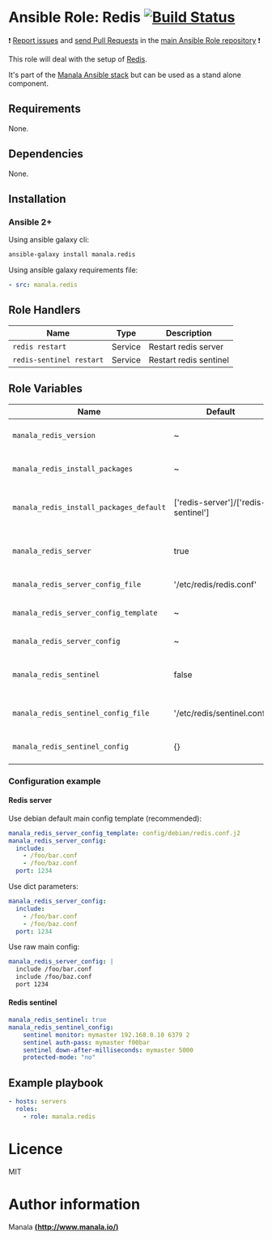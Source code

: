 # Ansible Role: Redis [![Build Status](https://travis-ci.org/manala/ansible-role-redis.svg?branch=master)](https://travis-ci.org/manala/ansible-role-redis)

:exclamation: [Report issues](https://github.com/manala/ansible-roles/issues) and [send Pull Requests](https://github.com/manala/ansible-roles/pulls) in the [main Ansible Role repository](https://github.com/manala/ansible-roles) :exclamation:

This role will deal with the setup of [Redis](https://redis.io/).

It's part of the [Manala Ansible stack](http://www.manala.io) but can be used as a stand alone component.

## Requirements

None.

## Dependencies

None.

## Installation

### Ansible 2+

Using ansible galaxy cli:

```bash
ansible-galaxy install manala.redis
```

Using ansible galaxy requirements file:

```yaml
- src: manala.redis
```

## Role Handlers

| Name                     | Type    | Description            |
| ------------------------ | ------- | ---------------------- |
| `redis restart`          | Service | Restart redis server   |
| `redis-sentinel restart` | Service | Restart redis sentinel |

## Role Variables

| Name                                    | Default                             | Type         | Description                            |
| --------------------------------------- | ----------------------------------- | ------------ | -------------------------------------- |
| `manala_redis_version`                  | ~                                   | String       | Version (autodetect if null)           |
| `manala_redis_install_packages`         | ~                                   | Array        | Dependency packages to install         |
| `manala_redis_install_packages_default` | ['redis-server']/['redis-sentinel'] | Array        | Default dependency packages to install |
| `manala_redis_server`                   | true                                | Boolean      | Install and configure "redis-server"   |
| `manala_redis_server_config_file`       | '/etc/redis/redis.conf'             | String       | Configuration file path                |
| `manala_redis_server_config_template`   | ~                                   | String       | Configuration template path            |
| `manala_redis_server_config`            | ~                                   | Array/String | Configuration directives               |
| `manala_redis_sentinel`                 | false                               | Boolean      | Install and configure "redis-sentinel" |
| `manala_redis_sentinel_config_file`     | '/etc/redis/sentinel.conf'          | String       | Sentinel configuration file path       |
| `manala_redis_sentinel_config`          | {}                                  | Array        | Sentinel configuration directives      |

### Configuration example

#### Redis server

Use debian default main config template (recommended):
```yaml
manala_redis_server_config_template: config/debian/redis.conf.j2
manala_redis_server_config:
  include:
    - /foo/bar.conf
    - /foo/baz.conf
  port: 1234
```

Use dict parameters:
```yaml
manala_redis_server_config:
  include:
    - /foo/bar.conf
    - /foo/baz.conf
  port: 1234
```

Use raw main config:
```yaml
manala_redis_server_config: |
  include /foo/bar.conf
  include /foo/baz.conf
  port 1234
```

#### Redis sentinel

```yaml
manala_redis_sentinel: true
manala_redis_sentinel_config:
    sentinel monitor: mymaster 192.168.0.10 6379 2
    sentinel auth-pass: mymaster f00bar
    sentinel down-after-milliseconds: mymaster 5000
    protected-mode: "no"
```

## Example playbook

```yaml
- hosts: servers
  roles:
    - role: manala.redis
```

# Licence

MIT

# Author information

Manala [**(http://www.manala.io/)**](http://www.manala.io)
